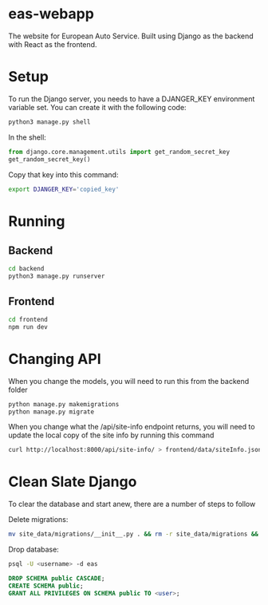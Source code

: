 # eas-webapp
The website for European Auto Service. Built using Django as the backend with React as the frontend.

# Setup
To run the Django server, you needs to have a DJANGER_KEY environment variable set. You can create it with the following code:
```zsh
python3 manage.py shell
```
In the shell:
```python
from django.core.management.utils import get_random_secret_key  
get_random_secret_key()
```
Copy that key into this command:
```zsh
export DJANGER_KEY='copied_key'
```

# Running
## Backend
```zsh
cd backend
python3 manage.py runserver
```
## Frontend
```zsh
cd frontend
npm run dev
```

# Changing API
When you change the models, you will need to run this from the backend folder
```zsh
python manage.py makemigrations
python manage.py migrate
```
When you change what the /api/site-info endpoint returns, you will need to update the local copy of the site info by running this command
```zsh
curl http://localhost:8000/api/site-info/ > frontend/data/siteInfo.json
```

# Clean Slate Django
To clear the database and start anew, there are a number of steps to follow

Delete migrations:
```zsh
mv site_data/migrations/__init__.py . && rm -r site_data/migrations && mkdir site_data/migrations && mv __init__.py site_data/migrations/__init__.py
```

Drop database:
```zsh
psql -U <username> -d eas
```
```sql
DROP SCHEMA public CASCADE;
CREATE SCHEMA public;
GRANT ALL PRIVILEGES ON SCHEMA public TO <user>;
```